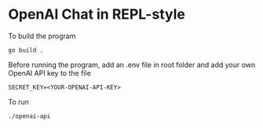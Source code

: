 # OpenAI Chat in REPL-style

To build the program

```
go build .
```

Before running the program, add an .env file in root folder and add your own OpenAI API key to the file

```
SECRET_KEY=<YOUR-OPENAI-API-KEY>
```

To run

```
./openai-api
```